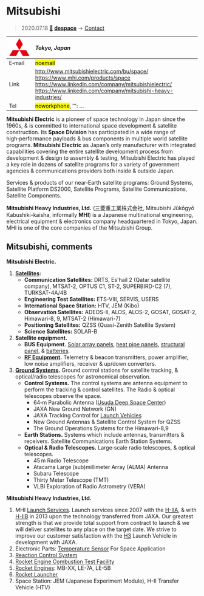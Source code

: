# Mitsubishi
> 2020.07.18 **[🚀](../index/index.md) [despace](index.md)** → [Contact](contact.md)

|[![](f/contact/m/mitsubishi_logo1_thumb.png)](f/contact/m/mitsubishi_logo1.png)|*Tokyo, Japan*|
|:--|:--|
|E‑mail|<mark>noemail</mark>|
|Link|<http://www.mitsubishielectric.com/bu/space/><br> <https://www.mhi.com/products/space><br> <https://www.linkedin.com/company/mitsubishielectric/><br> <https://www.linkedin.com/company/mitsubishi-heavy-industries/>|
|Tel|<mark>noworkphone</mark>, ℻: …|

**Mitsubishi Electric** is a pioneer of space technology in Japan since the 1960s, & is committed to international space development & satellite construction. Its **Space Division** has participated in a wide range of high‑performance payloads & bus components in multiple world satellite programs. **Mitsubishi Electric** as Japan’s only manufacturer with integrated capabilities covering the entire satellite development process from development & design to assembly & testing, Mitsubishi Electric has played a key role in dozens of satellite programs for a variety of government agencies & communications providers both inside & outside Japan.

Services & products of our near‑Earth satellite programs: Ground Systems, Satellite Platform DS2000,  Satellite Programs, Satellite Communications, Satellite Components.

**Mitsubishi Heavy Industries, Ltd.** (三菱重工業株式会社, Mitsubishi Jūkōgyō Kabushiki-kaisha, informally **MHI**) is a Japanese multinational engineering, electrical equipment & electronics company headquartered in Tokyo, Japan. MHI is one of the core companies of the Mitsubishi Group.

<p style="page-break-after:always"> </p>

## Mitsubishi, comments

**Mitsubishi Electric.**

   1. **[Satellites](sc.md):**
      - **Communication Satellites:** DRTS, Es'hail 2 (Qatar satellite company), MTSAT-2, OPTUS C1, ST-2, SUPERBIRD-C2 (7), TURKSAT-4A/4B
      - **Engineering Test Satellites:** ETS-VIII, SERVIS, USERS
      - **International Space Station:** HTV, JEM (Kibo)
      - **Observation Satellites:** ADEOS-II, ALOS, ALOS-2, GOSAT, GOSAT-2, Himawari-8, 9, MTSAT-2 (Himawari-7)
      - **Positioning Satellites:** QZSS (Quasi-Zenith Satellite System)
      - **Science Satellites:** SOLAR-B
   1. **Satellite equipment.**
      - **BUS Equipment.** [Solar array panels](sp.md), [heat pipe panels](hp.md), [structural panel](sgm.md), & [batteries](eb.md).
      - **[RF Equipment](comms.md).** Telemetry & beacon transmitters, power amplifier, low noise amplifiers, receiver & up/down converters.
   1. **[Ground Systems](scs.md).** Ground control stations for satellite tracking, & optical/radio telescopes for astronomical observation.
      - **Control Systems.** The control systems are antenna equipment to perform the tracking & control satellites. The Radio & optical telescopes observe the space.
         - 64‑m Parabolic Antenna ([Usuda Deep Space Center](udsc.md))
         - JAXA New Ground Network (GN)
         - JAXA Tracking Control for [Launch Vehicles](lv.md)
         - New Ground Antennas & Satellite Control System for QZSS
         - The Ground Operations Systems for the Himawari-8,9
      - **Earth Stations.** Systems which include antennas, transmitters & receivers. Satellite Communications Earth Station Systems.
      - **Optical & Radio Telescopes.** Large‑scale radio telescopes, & optical telescopes.
         - 45 m Radio Telescope
         - Atacama Large (sub)millimeter Array (ALMA) Antenna
         - Subaru Telescope
         - Thirty Meter Telescope (TMT)
         - VLBI Exploration of Radio Astrometry (VERA)

**Mitsubishi Heavy Industries, Ltd.**

   1. MHI [Launch Services](lv.md). Launch services since 2007 with the [H-IIA](h2.md), & with [H-IIB](h2.md) in 2013 upon the technology transferred from JAXA. Our greatest strength is that we provide total support from contract to launch & we will deliver satellites to any place on the target date. We strive to improve our customer satisfaction with the [H3](h3.md) Launch Vehicle in development with JAXA.
   1. Electronic Parts: [Temperature Sensor](sensor.md) For Space Application
   1. [Reaction Control System](iu.md)
   1. [Rocket Engine Combustion Test Facility](test.md)
   1. [Rocket Engines](ps.md): MB-XX, LE-7A, LE-5B
   1. [Rocket Launcher](lv.md)
   1. Space Station: JEM (Japanese Experiment Module), H-II Transfer Vehicle (HTV)